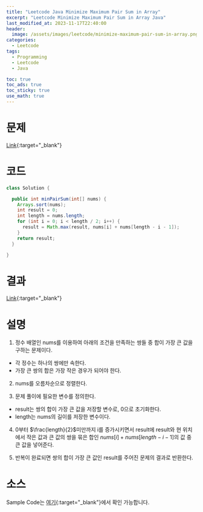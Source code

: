 ```yaml
---
title: "Leetcode Java Minimize Maximum Pair Sum in Array"
excerpt: "Leetcode Minimize Maximum Pair Sum in Array Java"
last_modified_at: 2023-11-17T22:40:00
header:
  image: /assets/images/leetcode/minimize-maximum-pair-sum-in-array.png
categories:
  - Leetcode
tags:
  - Programming
  - Leetcode
  - Java

toc: true
toc_ads: true
toc_sticky: true
use_math: true
---
```

# 문제
[Link](https://leetcode.com/problems/minimize-maximum-pair-sum-in-array){:target="_blank"}

# 코드
```java
class Solution {

  public int minPairSum(int[] nums) {
    Arrays.sort(nums);
    int result = 0;
    int length = nums.length;
    for (int i = 0; i < length / 2; i++) {
      result = Math.max(result, nums[i] + nums[length - i - 1]);
    }
    return result;
  }

}
```

# 결과
[Link](https://leetcode.com/problems/minimize-maximum-pair-sum-in-array/submissions/1101011886/){:target="_blank"}

# 설명
1. 정수 배열인 nums를 이용하여 아래의 조건을 만족하는 쌍들 중 합이 가장 큰 값을 구하는 문제이다.
- 각 정수는 하나의 쌍에만 속한다.
- 가장 큰 쌍의 합은 가장 작은 경우가 되어야 한다.

2. nums를 오름차순으로 정렬한다.

3. 문제 풀이에 필요한 변수를 정의한다.
- result는 쌍의 합이 가장 큰 값을 저장할 변수로, 0으로 초기화한다.
- length는 nums의 길이를 저장한 변수이다.

4. 0부터 $\frac{length}{2}$미만까지 i를 증가시키면서 result에 result와 현 위치에서 작은 값과 큰 값의 쌍을 묶은 합인 $nums[i] + nums[length - i - 1]$의 값 중 큰 값을 넣어준다.

5. 반복이 완료되면 쌍의 합이 가장 큰 값인 result를 주어진 문제의 결과로 반환한다.

# 소스
Sample Code는 [여기](https://github.com/GracefulSoul/leetcode/blob/master/src/main/java/gracefulsoul/problems/MinimizeMaximumPairSumInArray.java){:target="_blank"}에서 확인 가능합니다.